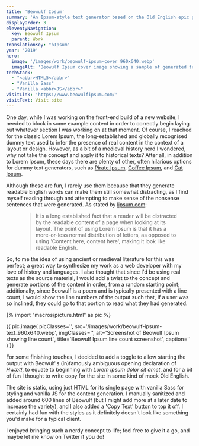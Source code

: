 ```yaml
---
title: 'Beowulf Ipsum'
summary: 'An Ipsum-style text generator based on the Old English epic poem, Beowulf.'
displayOrder: 3
eleventyNavigation:
  key: Beowulf Ipsum
  parent: Work
translationKey: "bIpsum"
year: '2019'
hero:
  image: '/images/work/beowulf-ipsum-cover_960x640.webp'
  imageAlt: 'Beowulf Ipsum cover image showing a sample of generated text.'
techStack:
  - "<abbr>HTML5</abbr>"
  - "Vanilla Sass"
  - "Vanilla <abbr>JS</abbr>"
visitLink: 'https://www.beowulfipsum.com/'
visitText: Visit site
---
```


One day, while I was working on the front-end build of a new website, I needed to block in some example content in order to correctly begin laying out whatever section I was working on at that moment. Of course, I reached for the classic Lorem Ipsum, the long-established and globally recognised dummy text used to infer the presence of real content in the context of a layout or design. However, as a bit of a medieval history nerd I wondered, why not take the concept and apply it to historical texts? After all, in addition to Lorem Ipsum, these days there are plenty of other, often hilarious options for dummy text generators, such as [Pirate Ipsum](https://pirateipsum.me/), [Coffee Ipsum](http://coffeeipsum.com/), and [Cat Ipsum](http://www.catipsum.com/).

Although these are fun, I rarely use them because that they generate readable English words can make them still somewhat distracting, as I find myself reading through and attempting to make sense of the nonsense sentences that were generated. As stated by [lipsum.com](https://lipsum.com/):

<figure class="blockquote">
    <blockquote>
        <p>
        It is a long established fact that a reader will be distracted by the readable content of a page when looking at its layout. The point of using Lorem Ipsum is that it has a more-or-less normal distribution of letters, as opposed to using 'Content here, content here', making it look like readable English.
        </p>
    </blockquote>
</figure>

So, to me the idea of using ancient or medieval literature for this was perfect; a great way to synthesize my work as a web developer with my love of history and languages. I also thought that since I'd be using real texts as the source material, I would add a twist to the concept and generate portions of the content in order, from a random starting point; additionally, since Beowulf is a poem and is typically presented with a line count, I would show the line numbers of the output such that, if a user was so inclined, they could go to that portion to read what they had generated.

{% import "macros/picture.html" as pic %}

{{ pic.image(
    picClasses='',
    src='/images/work/beowulf-ipsum-text_960x640.webp',
    imgClasses='',
    alt='Screenshot of Beowulf Ipsum showing line count.',
    title='Beowulf Ipsum line count screenshot',
    caption=''
) }}

For some finishing touches, I decided to add a toggle to allow starting the output with Beowulf's (in)famously ambiguous opening declaration of <span lang="ang">_Hwæt!_</span>, to equate to beginning with <span lang="la">_Lorem Ipsum dolor sit amet_</span>, and for a bit of fun I thought to write copy for the site in some kind of mock Old English.

The site is static, using just HTML for its single page with vanilla Sass for styling and vanilla JS for the content generation. I manually sanitized and added around 600 lines of Beowulf (but I might add more at a later date to increase the variety), and I also added a 'Copy Text' button to top it off. I certainly had fun with the styles as it definitely doesn't look like something you'd make for a typical client.

I enjoyed bringing such a nerdy concept to life; feel free to give it a go, and maybe let me know on Twitter if you do!